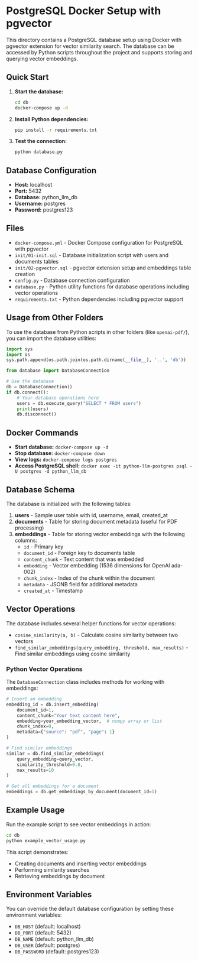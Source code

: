 # PostgreSQL Docker Setup with pgvector

This directory contains a PostgreSQL database setup using Docker with pgvector extension for vector similarity search. The database can be accessed by Python scripts throughout the project and supports storing and querying vector embeddings.

## Quick Start

1. **Start the database:**
   ```bash
   cd db
   docker-compose up -d
   ```

2. **Install Python dependencies:**
   ```bash
   pip install -r requirements.txt
   ```

3. **Test the connection:**
   ```bash
   python database.py
   ```

## Database Configuration

- **Host:** localhost
- **Port:** 5432
- **Database:** python_llm_db
- **Username:** postgres
- **Password:** postgres123

## Files

- `docker-compose.yml` - Docker Compose configuration for PostgreSQL with pgvector
- `init/01-init.sql` - Database initialization script with users and documents tables
- `init/02-pgvector.sql` - pgvector extension setup and embeddings table creation
- `config.py` - Database connection configuration
- `database.py` - Python utility functions for database operations including vector operations
- `requirements.txt` - Python dependencies including pgvector support

## Usage from Other Folders

To use the database from Python scripts in other folders (like `openai-pdf/`), you can import the database utilities:

```python
import sys
import os
sys.path.append(os.path.join(os.path.dirname(__file__), '..', 'db'))

from database import DatabaseConnection

# Use the database
db = DatabaseConnection()
if db.connect():
    # Your database operations here
    users = db.execute_query("SELECT * FROM users")
    print(users)
    db.disconnect()
```

## Docker Commands

- **Start database:** `docker-compose up -d`
- **Stop database:** `docker-compose down`
- **View logs:** `docker-compose logs postgres`
- **Access PostgreSQL shell:** `docker exec -it python-llm-postgres psql -U postgres -d python_llm_db`

## Database Schema

The database is initialized with the following tables:

1. **users** - Sample user table with id, username, email, created_at
2. **documents** - Table for storing document metadata (useful for PDF processing)
3. **embeddings** - Table for storing vector embeddings with the following columns:
   - `id` - Primary key
   - `document_id` - Foreign key to documents table
   - `content_chunk` - Text content that was embedded
   - `embedding` - Vector embedding (1536 dimensions for OpenAI ada-002)
   - `chunk_index` - Index of the chunk within the document
   - `metadata` - JSONB field for additional metadata
   - `created_at` - Timestamp

## Vector Operations

The database includes several helper functions for vector operations:

- `cosine_similarity(a, b)` - Calculate cosine similarity between two vectors
- `find_similar_embeddings(query_embedding, threshold, max_results)` - Find similar embeddings using cosine similarity

### Python Vector Operations

The `DatabaseConnection` class includes methods for working with embeddings:

```python
# Insert an embedding
embedding_id = db.insert_embedding(
    document_id=1,
    content_chunk="Your text content here",
    embedding=your_embedding_vector,  # numpy array or list
    chunk_index=0,
    metadata={"source": "pdf", "page": 1}
)

# Find similar embeddings
similar = db.find_similar_embeddings(
    query_embedding=query_vector,
    similarity_threshold=0.8,
    max_results=10
)

# Get all embeddings for a document
embeddings = db.get_embeddings_by_document(document_id=1)
```

## Example Usage

Run the example script to see vector embeddings in action:

```bash
cd db
python example_vector_usage.py
```

This script demonstrates:
- Creating documents and inserting vector embeddings
- Performing similarity searches
- Retrieving embeddings by document

## Environment Variables

You can override the default database configuration by setting these environment variables:

- `DB_HOST` (default: localhost)
- `DB_PORT` (default: 5432)
- `DB_NAME` (default: python_llm_db)
- `DB_USER` (default: postgres)
- `DB_PASSWORD` (default: postgres123) 